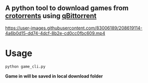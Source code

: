 ## A python tool to download games from [crotorrents](https://crotorrents.com/) using [qBittorrent](https://www.qbittorrent.org/download.php)

https://user-images.githubusercontent.com/83006189/208619114-4a6b0d15-dd74-4dcf-8b2e-cd0cc0fbc609.mp4

# Usage
```sh
python game_cli.py
```
**Game in will be saved in local download folder**
